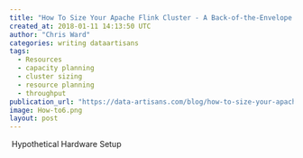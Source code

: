 ```yaml
---
title: "How To Size Your Apache Flink Cluster - A Back-of-the-Envelope Calculation"
created_at: 2018-01-11 14:13:50 UTC
author: "Chris Ward"
categories: writing dataartisans
tags:
  - Resources
  - capacity planning
  - cluster sizing
  - resource planning
  - throughput
publication_url: "https://data-artisans.com/blog/how-to-size-your-apache-flink-cluster-general-guidelines"
image: How-to6.png
layout: post
---
```

&nbsp;Hypothetical Hardware Setup

